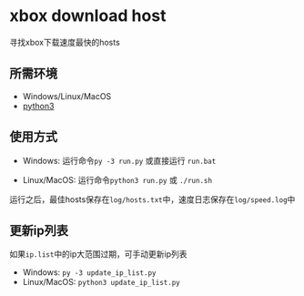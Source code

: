 # xbox download host

寻找xbox下载速度最快的hosts

## 所需环境

- Windows/Linux/MacOS
- [python3](https://www.python.org/)

## 使用方式

- Windows: 运行命令`py -3 run.py` 或直接运行 `run.bat`

- Linux/MacOS: 运行命令`python3 run.py` 或 `./run.sh`

运行之后，最佳hosts保存在`log/hosts.txt`中，速度日志保存在`log/speed.log`中

## 更新ip列表

如果`ip.list`中的ip大范围过期，可手动更新ip列表

- Windows: `py -3 update_ip_list.py`
- Linux/MacOS: `python3 update_ip_list.py`
